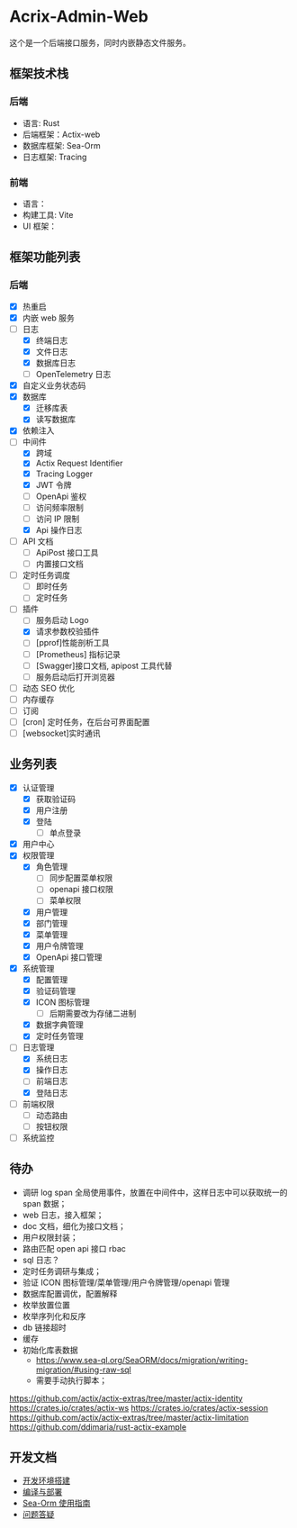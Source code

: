 # Acrix-Admin-Web

这个是一个后端接口服务，同时内嵌静态文件服务。

## 框架技术栈

### 后端

- 语言: Rust
- 后端框架：Actix-web
- 数据库框架: Sea-Orm
- 日志框架: Tracing

### 前端

- 语言：
- 构建工具: Vite
- UI 框架：

## 框架功能列表

### 后端

- [x] 热重启
- [x] 内嵌 web 服务
- [ ] 日志
  - [x] 终端日志
  - [x] 文件日志
  - [x] 数据库日志
  - [ ] OpenTelemetry 日志
- [x] 自定义业务状态码
- [x] 数据库
  - [x] 迁移库表
  - [x] 读写数据库
- [x] 依赖注入
- [ ] 中间件
  - [x] 跨域
  - [x] Actix Request Identifier
  - [x] Tracing Logger
  - [x] JWT 令牌
  - [ ] OpenApi 鉴权
  - [ ] 访问频率限制
  - [ ] 访问 IP 限制
  - [x] Api 操作日志
- [ ] API 文档
  - [ ] ApiPost 接口工具
  - [ ] 内置接口文档
- [ ] 定时任务调度
  - [ ] 即时任务
  - [ ] 定时任务
- [ ] 插件
  - [ ] 服务启动 Logo
  - [x] 请求参数校验插件
  - [ ] [pprof]性能剖析工具
  - [ ] [Prometheus] 指标记录
  - [ ] [Swagger]接口文档, apipost 工具代替
  - [ ] 服务启动后打开浏览器
- [ ] 动态 SEO 优化
- [ ] 内存缓存
- [ ] 订阅
- [ ] [cron] 定时任务，在后台可界面配置
- [ ] [websocket]实时通讯

## 业务列表

- [x] 认证管理
  - [x] 获取验证码
  - [x] 用户注册
  - [x] 登陆
    - [ ] 单点登录
- [x] 用户中心
- [x] 权限管理
  - [x] 角色管理
    - [ ] 同步配置菜单权限
    - [ ] openapi 接口权限
    - [ ] 菜单权限
  - [x] 用户管理
  - [x] 部门管理
  - [x] 菜单管理
  - [x] 用户令牌管理
  - [x] OpenApi 接口管理
- [x] 系统管理
  - [x] 配置管理
  - [x] 验证码管理
  - [x] ICON 图标管理
    - [ ] 后期需要改为存储二进制
  - [x] 数据字典管理
  - [x] 定时任务管理
- [ ] 日志管理
  - [x] 系统日志
  - [x] 操作日志
  - [ ] 前端日志
  - [x] 登陆日志
- [ ] 前端权限
  - [ ] 动态路由
  - [ ] 按钮权限
- [ ] 系统监控

## 待办

- 调研 log span 全局使用事件，放置在中间件中，这样日志中可以获取统一的 span 数据；
- web 日志，接入框架；
- doc 文档，细化为接口文档；
- 用户权限封装；
- 路由匹配 open api 接口 rbac
- sql 日志？
- 定时任务调研与集成；
- 验证 ICON 图标管理/菜单管理/用户令牌管理/openapi 管理
- 数据库配置调优，配置解释
- 枚举放置位置
- 枚举序列化和反序
- db 链接超时
- 缓存
- 初始化库表数据
  - https://www.sea-ql.org/SeaORM/docs/migration/writing-migration/#using-raw-sql
  - 需要手动执行脚本；

https://github.com/actix/actix-extras/tree/master/actix-identity
https://crates.io/crates/actix-ws
https://crates.io/crates/actix-session
https://github.com/actix/actix-extras/tree/master/actix-limitation
https://github.com/ddimaria/rust-actix-example

## 开发文档

- [开发环境搭建](./docs/开发环境搭建.md)
- [编译与部署](./docs/编译与部署.md)
- [Sea-Orm 使用指南](./docs/Sea-Orm使用指南.md)
- [问题答疑](./docs/Q&A.md)
